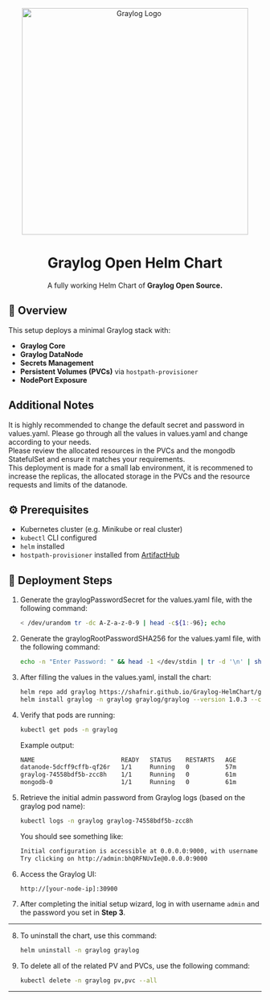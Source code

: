 <p align="center">
  <img src="https://github.com/user-attachments/assets/ce37e878-2eb9-44f4-9817-99796915682c?s=800&v=4" alt="Graylog Logo" width="450"/>
</p>

<h1 align="center">Graylog Open Helm Chart</h1>

<p align="center">
  A fully working Helm Chart of <strong>Graylog Open Source.</strong>
</p>


## 📌 Overview

This setup deploys a minimal Graylog stack with:

- **Graylog Core**
- **Graylog DataNode**
- **Secrets Management**
- **Persistent Volumes (PVCs)** via `hostpath-provisioner`
- **NodePort Exposure**

## Additional Notes

It is highly recommended to change the default secret and password in values.yaml.
Please go through all the values in values.yaml and change according to your needs.  
Please review the allocated resources in the PVCs and the mongodb StatefulSet and ensure it matches your requirements.  
This deployment is made for a small lab environment, it is recommened to increase the replicas, the allocated storage in the PVCs and the resource requests and limits of the datanode.


## ⚙️ Prerequisites

- Kubernetes cluster (e.g. Minikube or real cluster)  
- `kubectl` CLI configured
- `helm` installed
- `hostpath-provisioner` installed from [ArtifactHub](https://artifacthub.io/packages/helm/rimusz/hostpath-provisioner)



## 🚀 Deployment Steps

1. Generate the graylogPasswordSecret for the values.yaml file, with the following command:

    ```bash
    < /dev/urandom tr -dc A-Z-a-z-0-9 | head -c${1:-96}; echo
    ```

2. Generate the graylogRootPasswordSHA256 for the values.yaml file, with the following command:

    ```bash
    echo -n "Enter Password: " && head -1 </dev/stdin | tr -d '\n' | sha256sum | cut -d" " -f1
    ```

3. After filling the values in the values.yaml, install the chart:

    ```bash
    helm repo add graylog https://shafnir.github.io/Graylog-HelmChart/graylog
    helm install graylog -n graylog graylog/graylog --version 1.0.3 --create-namespace
    ```

4. Verify that pods are running:

    ```bash
    kubectl get pods -n graylog
    ```

    Example output:
    ```bash
    NAME                        READY   STATUS    RESTARTS   AGE
    datanode-5dcff9cffb-qf26r   1/1     Running   0          57m
    graylog-74558bdf5b-zcc8h    1/1     Running   0          61m
    mongodb-0                   1/1     Running   0          61m
    ```

5. Retrieve the initial admin password from Graylog logs (based on the graylog pod name):

    ```bash
    kubectl logs -n graylog graylog-74558bdf5b-zcc8h
    ```

    You should see something like:

    ```bash
    Initial configuration is accessible at 0.0.0.0:9000, with username 'admin' and password 'bhQRFNUvIe'.
    Try clicking on http://admin:bhQRFNUvIe@0.0.0.0:9000
    ```

6. Access the Graylog UI:

    ```
    http://[your-node-ip]:30900
    ```

7. After completing the initial setup wizard, log in with username `admin` and the password you set in **Step 3**.

--- 

8. To uninstall the chart, use this command:

   ```bash
   helm uninstall -n graylog graylog
   ```
9. To delete all of the related PV and PVCs, use the following command:

    ```bash
    kubectl delete -n graylog pv,pvc --all
    ```
   

---
